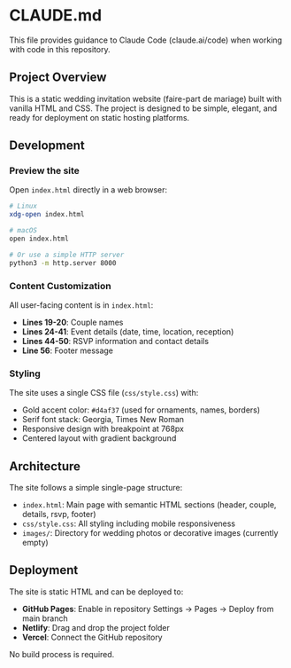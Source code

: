 # CLAUDE.md

This file provides guidance to Claude Code (claude.ai/code) when working with code in this repository.

## Project Overview

This is a static wedding invitation website (faire-part de mariage) built with vanilla HTML and CSS. The project is designed to be simple, elegant, and ready for deployment on static hosting platforms.

## Development

### Preview the site
Open `index.html` directly in a web browser:
```bash
# Linux
xdg-open index.html

# macOS
open index.html

# Or use a simple HTTP server
python3 -m http.server 8000
```

### Content Customization
All user-facing content is in `index.html`:
- **Lines 19-20**: Couple names
- **Lines 24-41**: Event details (date, time, location, reception)
- **Lines 44-50**: RSVP information and contact details
- **Line 56**: Footer message

### Styling
The site uses a single CSS file (`css/style.css`) with:
- Gold accent color: `#d4af37` (used for ornaments, names, borders)
- Serif font stack: Georgia, Times New Roman
- Responsive design with breakpoint at 768px
- Centered layout with gradient background

## Architecture

The site follows a simple single-page structure:
- `index.html`: Main page with semantic HTML sections (header, couple, details, rsvp, footer)
- `css/style.css`: All styling including mobile responsiveness
- `images/`: Directory for wedding photos or decorative images (currently empty)

## Deployment

The site is static HTML and can be deployed to:
- **GitHub Pages**: Enable in repository Settings → Pages → Deploy from main branch
- **Netlify**: Drag and drop the project folder
- **Vercel**: Connect the GitHub repository

No build process is required.
